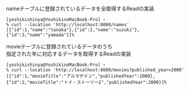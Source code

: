 nameテーブルに登録されているデータを全取得するReadの実装
```
[yoshikishinya@YoshikinoMacBook-Pro] ~
% curl --location 'http://localhost:8080/names'
[{"id":1,"name":"tanaka"},{"id":2,"name":"suzuki"},{"id":3,"name":"yamada"}]%   
```

movieテーブルに登録されているデータのうち<br>
指定された年に対応するデータを取得するReadの実装
```
[yoshikishinya@YoshikinoMacBook-Pro] ~
% curl --location 'http://localhost:8080/movies?published_year=2000'
[{"id":1,"movieTitle":"アルマゲドン","publishedYear":2000},{"id":2,"movieTitle":"トイ・ストーリー2","publishedYear":2000}]%
```

